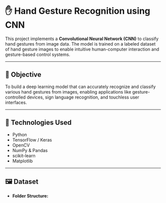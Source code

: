 # ✋ Hand Gesture Recognition using CNN

This project implements a **Convolutional Neural Network (CNN)** to classify hand gestures from image data. The model is trained on a labeled dataset of hand gesture images to enable intuitive human-computer interaction and gesture-based control systems.

---

## 📌 Objective

To build a deep learning model that can accurately recognize and classify various hand gestures from images, enabling applications like gesture-controlled devices, sign language recognition, and touchless user interfaces.

---

## 🧠 Technologies Used

- Python
- TensorFlow / Keras
- OpenCV
- NumPy & Pandas
- scikit-learn
- Matplotlib

---

## 🖼️ Dataset

- **Folder Structure:**

